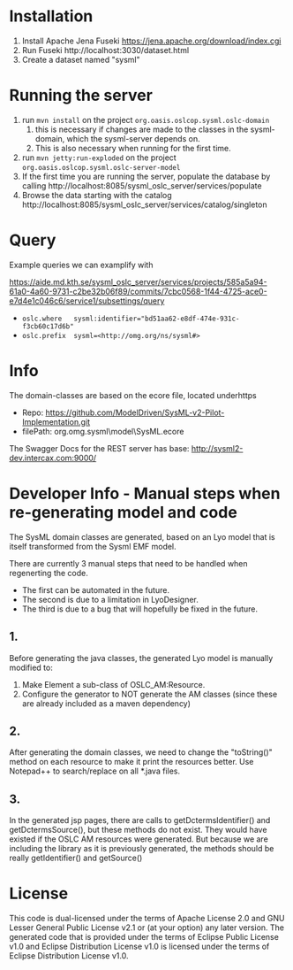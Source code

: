 # Installation
1. Install Apache Jena Fuseki https://jena.apache.org/download/index.cgi
1. Run Fuseki http://localhost:3030/dataset.html
1. Create a dataset named "sysml"

# Running the server
1. run `mvn install` on the project `org.oasis.oslcop.sysml.oslc-domain`
    1. this is necessary if changes are made to the classes in the sysml-domain, which the sysml-server depends on.
    1. This is also necessary when running for the first time.
1. run `mvn jetty:run-exploded` on the project `org.oasis.oslcop.sysml.oslc-server-model`
1. If the first time you are running the server, populate the database by calling http://localhost:8085/sysml_oslc_server/services/populate
1. Browse the data starting with the catalog http://localhost:8085/sysml_oslc_server/services/catalog/singleton

# Query

Example queries we can examplify with

https://aide.md.kth.se/sysml_oslc_server/services/projects/585a5a94-61a0-4a60-9731-c2be32b06f89/commits/7cbc0568-1f44-4725-ace0-e7d4e1c046c6/service1/subsettings/query
* `oslc.where   sysml:identifier="bd51aa62-e8df-474e-931c-f3cb60c17d6b"`
* `oslc.prefix  sysml=<http://omg.org/ns/sysml#>`

# Info

The domain-classes are based on the ecore file, located underhttps
* Repo: https://github.com/ModelDriven/SysML-v2-Pilot-Implementation.git
* filePath: org.omg.sysml\model\SysML.ecore

The Swagger Docs for the REST server has base: http://sysml2-dev.intercax.com:9000/ 

# Developer Info - Manual steps when re-generating model and code 

The SysML domain classes are generated, based on an Lyo model that is itself transformed from the Sysml EMF model.

There are currently 3 manual steps that need to be handled when regenerting the code. 
* The first can be automated in the future.
* The second is due to a limitation in LyoDesigner.
* The third is due to a bug that will hopefully be fixed in the future.

## 1. 
Before generating the java classes, the generated Lyo model is manually modified to:
1. Make Element a sub-class of OSLC_AM:Resource.
1. Configure the generator to NOT generate the AM classes (since these are already included as a maven dependency)

## 2. 
After generating the domain classes, we need to change the "toString()" method on each resource to make it print the resources better.
Use Notepad++ to search/replace on all *.java files.

## 3. 
In the generated jsp pages, there are calls to getDctermsIdentifier() and getDctermsSource(), but these methods do not exist.
They would have existed if the OSLC AM resources were generated. But because we are including the library as it is previously generated, the methods should be really getIdentifier() and getSource()

# License

This code is dual-licensed under the terms of Apache License 2.0 and GNU Lesser General Public License v2.1 or (at your option) any later version. The generated code that is provided under the terms of Eclipse Public License v1.0 and Eclipse Distribution License v1.0 is licensed under the terms of Eclipse Distribution License v1.0.
